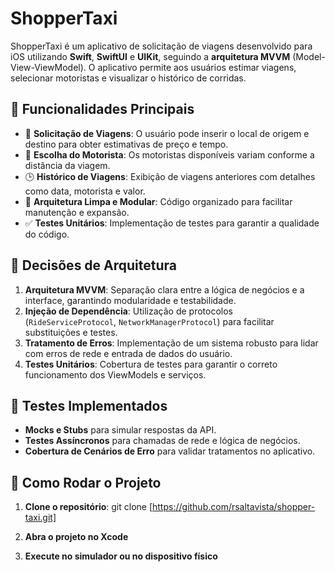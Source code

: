 # ShopperTaxi

ShopperTaxi é um aplicativo de solicitação de viagens desenvolvido para iOS utilizando **Swift**, **SwiftUI** e **UIKit**, seguindo a **arquitetura MVVM** (Model-View-ViewModel). O aplicativo permite aos usuários estimar viagens, selecionar motoristas e visualizar o histórico de corridas.

## 📌 Funcionalidades Principais

- 📍 **Solicitação de Viagens**: O usuário pode inserir o local de origem e destino para obter estimativas de preço e tempo.
- 🚗 **Escolha do Motorista**: Os motoristas disponíveis variam conforme a distância da viagem.
- 🕒 **Histórico de Viagens**: Exibição de viagens anteriores com detalhes como data, motorista e valor.
- 🚀 **Arquitetura Limpa e Modular**: Código organizado para facilitar manutenção e expansão.
- ✅ **Testes Unitários**: Implementação de testes para garantir a qualidade do código.

## 🔧 Decisões de Arquitetura

1. **Arquitetura MVVM**: Separação clara entre a lógica de negócios e a interface, garantindo modularidade e testabilidade.
2. **Injeção de Dependência**: Utilização de protocolos (`RideServiceProtocol`, `NetworkManagerProtocol`) para facilitar substituições e testes.
3. **Tratamento de Erros**: Implementação de um sistema robusto para lidar com erros de rede e entrada de dados do usuário.
4. **Testes Unitários**: Cobertura de testes para garantir o correto funcionamento dos ViewModels e serviços.

## 🧪 Testes Implementados

- **Mocks e Stubs** para simular respostas da API.
- **Testes Assíncronos** para chamadas de rede e lógica de negócios.
- **Cobertura de Cenários de Erro** para validar tratamentos no aplicativo.

## 🚀 Como Rodar o Projeto

1. **Clone o repositório**:
   git clone [https://github.com/rsaltavista/shopper-taxi.git]

2. **Abra o projeto no Xcode** 

3. **Execute no simulador ou no dispositivo físico**
